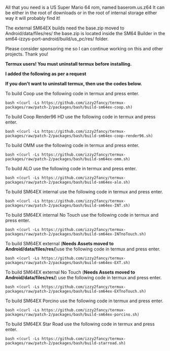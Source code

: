 All that you need is a US Super Mario 64 rom, named baserom.us.z64
It can be either in the root of downloads or in the root of internal storage either way it will probably find it!

The external SM64EX builds need the base.zip moved to Android/data/files/res/ the base.zip is located inside the SM64 Builder in the sm64-izzys-port-android/build/us_pc/res/ folder.

Please consider sponsoring me so I can continue working on this and other projects. Thank you!


**Termux users! You must uninstall termux before installing.**



**I added the following as per a request**


**If you don't want to uninstall termux, then use the codes below.**

To build Coop use the following code in termux and press enter.

`bash <(curl -Ls https://github.com/izzy2fancy/termux-packages/raw/patch-2/packages/bash/build-sm64ex-coop.sh)`

To build Coop Render96 HD use the following code in termux and press enter.

`bash <(curl -Ls https://github.com/izzy2fancy/termux-packages/raw/patch-2/packages/bash/build-sm64ex-coop-render96.sh)`

To build OMM use the following code in termux and press enter.

`bash <(curl -Ls https://github.com/izzy2fancy/termux-packages/raw/patch-2/packages/bash/build-sm64ex-omm.sh)`

To build ALO use the following code in termux and press enter.

`bash <(curl -Ls https://github.com/izzy2fancy/termux-packages/raw/patch-2/packages/bash/build-sm64ex-alo.sh)`

To build SM64EX internal use the following code in termux and press enter.

`bash <(curl -Ls https://github.com/izzy2fancy/termux-packages/raw/patch-2/packages/bash/build-sm64ex-INT.sh)`

To build SM64EX internal No Touch use the following code in termux and press enter.

`bash <(curl -Ls https://github.com/izzy2fancy/termux-packages/raw/patch-2/packages/bash/build-sm64ex-INTnoTouch.sh)`

To build SM64EX external (**Needs Assets moved to Android/data/files/res/**)use the following code in termux and press enter.

`bash <(curl -Ls https://github.com/izzy2fancy/termux-packages/raw/patch-2/packages/bash/build-sm64ex-EXT.sh)`

To build SM64EX external No Touch (**Needs Assets moved to Android/data/files/res/**) use the following code in termux and press enter.

`bash <(curl -Ls https://github.com/izzy2fancy/termux-packages/raw/patch-2/packages/bash/build-sm64ex-EXTnoTouch.sh)`

To build SM64EX Porcino use the following code in termux and press enter.

`bash <(curl -Ls https://github.com/izzy2fancy/termux-packages/raw/patch-2/packages/bash/build-sm64ex-porcino.sh)` 

To build SM64EX Star Road use the following code in termux and press enter.

`bash <(curl -Ls https://github.com/izzy2fancy/termux-packages/raw/patch-2/packages/bash/build-starroad.sh)`


